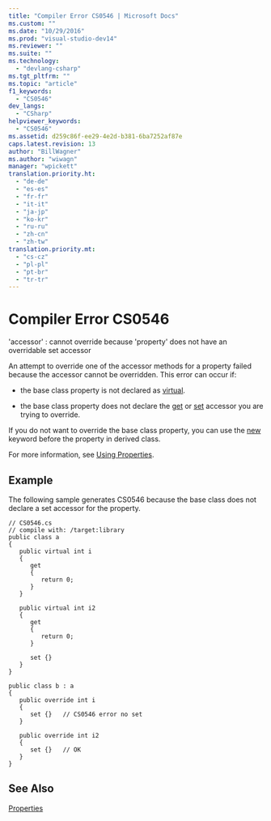 ```yaml
---
title: "Compiler Error CS0546 | Microsoft Docs"
ms.custom: ""
ms.date: "10/29/2016"
ms.prod: "visual-studio-dev14"
ms.reviewer: ""
ms.suite: ""
ms.technology: 
  - "devlang-csharp"
ms.tgt_pltfrm: ""
ms.topic: "article"
f1_keywords: 
  - "CS0546"
dev_langs: 
  - "CSharp"
helpviewer_keywords: 
  - "CS0546"
ms.assetid: d259c86f-ee29-4e2d-b381-6ba7252af87e
caps.latest.revision: 13
author: "BillWagner"
ms.author: "wiwagn"
manager: "wpickett"
translation.priority.ht: 
  - "de-de"
  - "es-es"
  - "fr-fr"
  - "it-it"
  - "ja-jp"
  - "ko-kr"
  - "ru-ru"
  - "zh-cn"
  - "zh-tw"
translation.priority.mt: 
  - "cs-cz"
  - "pl-pl"
  - "pt-br"
  - "tr-tr"
---
```

# Compiler Error CS0546
'accessor' : cannot override because 'property' does not have an overridable set accessor  
  
 An attempt to override one of the accessor methods for a property failed because the accessor cannot be overridden. This error can occur if:  
  
-   the base class property is not declared as [virtual](/dotnet/csharp/language-reference/keywords/virtual).  
  
-   the base class property does not declare the [get](/dotnet/csharp/language-reference/keywords/get) or [set](/dotnet/csharp/language-reference/keywords/set) accessor you are trying to override.  
  
 If you do not want to override the base class property, you can use the [new](/dotnet/csharp/language-reference/keywords/new) keyword before the property in derived class.  
  
 For more information, see [Using Properties](/dotnet/csharp/programming-guide/classes-and-structs/using-properties).  
  
## Example  
 The following sample generates CS0546 because the base class does not declare a set accessor for the property.  
  
```  
// CS0546.cs  
// compile with: /target:library  
public class a  
{  
   public virtual int i  
   {  
      get  
      {  
         return 0;  
      }  
   }  
  
   public virtual int i2  
   {  
      get  
      {  
         return 0;  
      }  
  
      set {}  
   }  
}  
  
public class b : a  
{  
   public override int i  
   {  
      set {}   // CS0546 error no set  
   }  
  
   public override int i2  
   {  
      set {}   // OK  
   }  
}  
```  
  
## See Also  
 [Properties](/dotnet/csharp/programming-guide/classes-and-structs/properties)